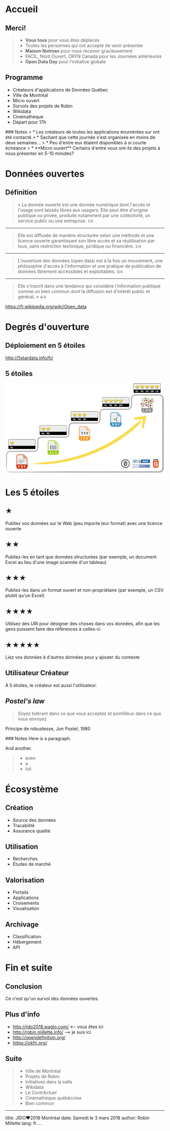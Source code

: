 # Accueil
## Merci!
> * **Vous tous** pour vous êtes déplacés
> * Toutes les personnes qui ont accepté de venir présenter
> * **Maison Notman** pour nous recevoir gracieusement
> * FACIL, Nord Ouvert, OKFN Canada pour les Journées antérieures
> * **Open Data Day** pour l'initiative globale

## Programme
* Créateurs d'applications de Données Québec
* Ville de Montréal
* Micro ouvert
* Survols des projets de Robin
* Wikidata
* Cinémathèque
* Départ pour 17h

<div class="notes">
### Notes
> * Les créateurs de toutes les applications énumérées sur <https://www.donneesquebec.ca/> ont été contacté
> * Sachant que cette journée s'est organisée en moins de deux semaines...
> * Peu d'entre eux étaient disponibles à si courte échéance
> * **Micro ouvert** Certains d'entre vous ont-ils des projets à nous présenter en 5-10 minutes?

</div>

# Données ouvertes
## Définition

> « La donnée ouverte est une donnée numérique dont l'accès et l'usage sont laissés libres aux usagers. Elle peut être d'origine publique ou privée, produite notamment par une collectivité, un service public ou une entreprise. <small>1/4</small>

------

> Elle est diffusée de manière structurée selon une méthode et une licence ouverte garantissant son libre accès et sa réutilisation par tous, sans restriction technique, juridique ou financière. <small>2/4</small>

------

> L'ouverture des données (open data) est à la fois un mouvement, une philosophie d'accès à l'information et une pratique de publication de données librement accessibles et exploitables. <small>3/4</small>

------

> Elle s'inscrit dans une tendance qui considère l'information publique comme un bien commun dont la diffusion est d'intérêt public et général. » <small>4/4</small>

<https://fr.wikipedia.org/wiki/Open_data>

# Degrés d'ouverture

## Déploiement en 5 étoiles

<http://5stardata.info/fr/>

## 5 étoiles
![](imgs/5-star-steps.png)

# Les 5 étoiles
## ★
Publiez vos données sur le Web (peu importe leur format) avec une licence ouverte

## ★★
Publiez-les en tant que données structurées (par exemple, un document Excel au lieu d'une image scannée d'un tableau)

## ★★★
Publiez-les dans un format ouvert et non-propriétaire (par exemple, un CSV plutôt qu'un Excel)

## ★★★★
Utilisez des URI pour désigner des choses dans vos données, afin que les gens puissent faire des références à celles-ci

## ★★★★★
Liez vos données à d'autres données pour y ajouter du contexte

## Utilisateur Créateur
À 5 étoiles, le créateur est aussi l'utilisateur.

## *Postel's law*
> Soyez tolérant dans ce que vous acceptez et pointilleux dans ce que vous envoyez

Principe de robustesse, Jon Postel, 1980

<div class="notes">
### Notes
Here is a paragraph.

And another.

> * even
> * a
> * list

</div>

# Écosystème
## Création
* Source des données
* Tracabilité
* Assurance qualité

## Utilisation
* Recherches
* Études de marché

## Valorisation
* Portails
* Applications
* Croisements
* Visualisation

## Archivage
* Classification
* Hébergement
* API

# Fin et suite
## Conclusion
Ce n'est qu'un survol des données ouvertes.

## Plus d'info
* <http://jido2018.waglo.com/> <-- vous êtes ici
* <http://robin.millette.info/> --> je suis ici
* <http://opendefinition.org/>
* <https://okfn.org/>

## Suite
> * Ville de Montréal
> * Projets de Robin
> * Initiatives dans la salle
> * Wikidata
> * Le ContrActuel
> * Cinémathèque québécoise
> * Bien commun

---
title: JIDO❤2018 Montréal
date: Samedi le 3 mars 2018
author: Robin Millette
lang: fr
...
